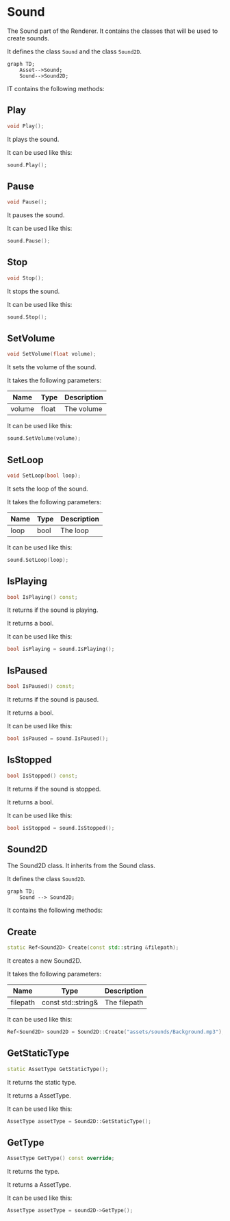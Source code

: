 # Sound

The Sound part of the Renderer. It contains the classes that will be used to create sounds.

It defines the class `Sound` and the class `Sound2D`.

```mermaid
graph TD;
    Asset-->Sound;
    Sound-->Sound2D;
```

IT contains the following  methods:

## Play

```c++
void Play();
```

It plays the sound.

It can be used like this:

```c++
sound.Play();
```

## Pause

```c++
void Pause();
```

It pauses the sound.

It can be used like this:

```c++
sound.Pause();
```

## Stop

```c++
void Stop();
```

It stops the sound.

It can be used like this:

```c++
sound.Stop();
```

## SetVolume

```c++
void SetVolume(float volume);
```

It sets the volume of the sound.
    
It takes the following parameters:

| Name   | Type  | Description |
|--------|-------|-------------|
| volume | float | The volume  |

It can be used like this:

```c++
sound.SetVolume(volume);
```

## SetLoop

```c++
void SetLoop(bool loop);
```

It sets the loop of the sound.

It takes the following parameters:

| Name | Type | Description |
|------|------|-------------|
| loop | bool | The loop    |

It can be used like this:

```c++
sound.SetLoop(loop);
```

## IsPlaying

```c++
bool IsPlaying() const;
```

It returns if the sound is playing.

It returns a bool.

It can be used like this:

```c++
bool isPlaying = sound.IsPlaying();
```

## IsPaused

```c++
bool IsPaused() const;
```

It returns if the sound is paused.

It returns a bool.

It can be used like this:

```c++
bool isPaused = sound.IsPaused();
```

## IsStopped

```c++
bool IsStopped() const;
```

It returns if the sound is stopped.

It returns a bool.

It can be used like this:

```c++
bool isStopped = sound.IsStopped();
```

## Sound2D

The Sound2D class. It inherits from the Sound class.

It defines the class `Sound2D`.

```mermaid
graph TD;
    Sound --> Sound2D;
```

It contains the following  methods:

## Create

```c++
static Ref<Sound2D> Create(const std::string &filepath);
```

It creates a new Sound2D.

It takes the following parameters:

| Name     | Type               | Description |
|----------|--------------------|-------------|
| filepath | const std::string& | The filepath|

It can be used like this:

```c++
Ref<Sound2D> sound2D = Sound2D::Create("assets/sounds/Background.mp3");
```

## GetStaticType

```c++
static AssetType GetStaticType();
```

It returns the static type.

It returns a AssetType.

It can be used like this:

```c++
AssetType assetType = Sound2D::GetStaticType();
```

## GetType

```c++
AssetType GetType() const override;
```

It returns the type.

It returns a AssetType.

It can be used like this:

```c++
AssetType assetType = sound2D->GetType();
```


